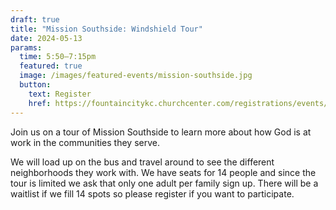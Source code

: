 ```yaml
---
draft: true
title: "Mission Southside: Windshield Tour"
date: 2024-05-13
params:
  time: 5:50–7:15pm
  featured: true
  image: /images/featured-events/mission-southside.jpg
  button:
    text: Register
    href: https://fountaincitykc.churchcenter.com/registrations/events/2275861
---
```

Join us on a tour of Mission Southside to learn more about how God is at work in the communities they serve.

<!--more-->

We will load up on the bus and travel around to see the different neighborhoods they work with. We have seats for 14 people and since the tour is limited we ask that only one adult per family sign up. There will be a waitlist if we fill 14 spots so please register if you want to participate. 
